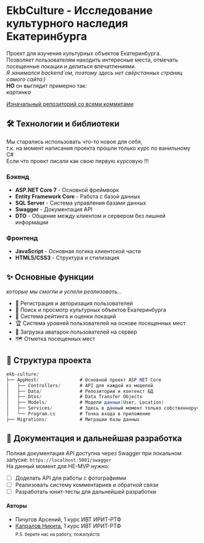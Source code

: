 # EkbCulture - Исследование культурного наследия Екатеринбурга
Проект для изучения культурных объектов Екатеринбурга.\
Позволяет пользователям находить интересные места, отмечать посещенные локации и делиться впечатлениями.\
_Я занимался backend`ом, поэтому здесь нет свёрстанных страниц самого сайта:)_\
**НО** он выглядит примерно так:\
*картинка*

[Изначальный репозиторий со всеми коммитами](https://github.com/NikitaKapralov/opd/tree/master)
## 🛠 Технологии и библиотеки
Мы старались использовать что-то новое для себя,\
т.к. на момент написания проекта прошли только курс по ванильному C#\
Если что проект писали как свою первую курсовую !!!
### Бэкенд
- **ASP.NET Core 7** - Основной фреймворк
- **Entity Framework Core** - Работа с базой данных
- **SQL Server** - Система управления базами данных
- **Swagger** - Документация API
- **DTO** - Общение между клиентом и сервером без лишней информации
### Фронтенд
- **JavaScript** - Основная логика клиентской части
- **HTML5/CSS3** - Структура и стилизация

## ✨ Основные функции
_которые мы смогли и успели реализовать..._
- 🔐 Регистрация и авторизация пользователей
- 📍 Поиск и просмотр культурных объектов Екатеринбурга
- 🌟 Система рейтинга и оценки локаций
- 🏆 Система уровней пользователей на основе посещенных мест
- 📸 Загрузка аватарок пользователей на сервер
- 🗺️ Отметка посещенных мест

## 📂 Структура проекта
```csharp
ekb-culture/
├── AppHost/               # Основной проект ASP.NET Core
│   ├── Controllers/       # API для каждой из моделей
│   ├── Data/              # Репозитории и контекст БД
│   ├── Dtos/              # Data Transfer Objects
│   ├── Models/            # Модели данных(User, Location)
│   ├── Services/          # Здесь в данный момент только собственноручно написанный хешер
│   └── Program.cs         # Точка входа в приложение
├── Migrations/            # Миграции базы данных
```
## 📄 Документация и дальнейшая разработка
Полная документация API доступна через Swagger при локальном запуске: `https://localhost:5001/swagger`\
На данный момент для НЕ-MVP нужно:
- [ ] Доделать API для работы с фотографиями
- [ ] Реализовать систему комментариев и обратной связи
- [ ] Разработать юнит-тесты для дальнейшей разработки
#### Авторы
- Пичугов Арсений, 1 курс ИВТ ИРИТ-РТФ
- [Капралов Никита](https://github.com/NikitaKapralov), 1 курс ИВТ ИРИТ-РТФ\
  <sub>P.S. берите нас на работу, пожалуйста </sub>
